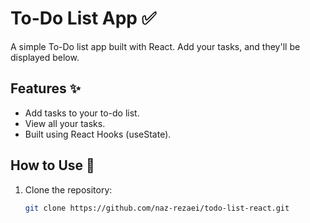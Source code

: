 # To-Do List App ✅

A simple To-Do list app built with React. Add your tasks, and they'll be displayed below. 

## Features ✨

- Add tasks to your to-do list.
- View all your tasks.
- Built using React Hooks (useState).

## How to Use 🔧

1. Clone the repository:
   
   ```bash
   git clone https://github.com/naz-rezaei/todo-list-react.git
